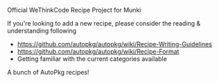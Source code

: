 Official WeThinkCode Recipe Project for Munki

If you're looking to add a new recipe, please consider the reading & understanding following

- https://github.com/autopkg/autopkg/wiki/Recipe-Writing-Guidelines
- https://github.com/autopkg/autopkg/wiki/Recipe-Format
- Getting familiar with the current categories available

A bunch of AutoPkg recipes!
